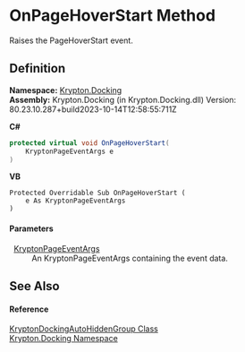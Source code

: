 # OnPageHoverStart Method


Raises the PageHoverStart event.



## Definition
**Namespace:** <a href="98399376-cf41-9454-4b4d-4fab2ca20bc7.md">Krypton.Docking</a>  
**Assembly:** Krypton.Docking (in Krypton.Docking.dll) Version: 80.23.10.287+build2023-10-14T12:58:55:711Z

**C#**
``` C#
protected virtual void OnPageHoverStart(
	KryptonPageEventArgs e
)
```
**VB**
``` VB
Protected Overridable Sub OnPageHoverStart ( 
	e As KryptonPageEventArgs
)
```



#### Parameters
<dl><dt>  <a href="179bbf53-de44-174f-23b8-44c0e7dbb8ba.md">KryptonPageEventArgs</a></dt><dd>An KryptonPageEventArgs containing the event data.</dd></dl>

## See Also


#### Reference
<a href="25a33b82-534c-8a16-e110-8e936aee3352.md">KryptonDockingAutoHiddenGroup Class</a>  
<a href="98399376-cf41-9454-4b4d-4fab2ca20bc7.md">Krypton.Docking Namespace</a>  
